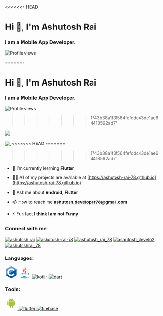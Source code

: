 <<<<<<< HEAD

<h1 align="left">Hi 👋, I'm Ashutosh Rai</h1>
<h3 align="left">I am a Mobile App Developer.</h3>


![Profile views](https://gpvc.arturio.dev/ashutosh-rai-78)

=======

<h1 align="left">Hi 👋, I'm Ashutosh Rai</h1>
<h3 align="left">I am a Mobile App Developer.</h3>


![Profile views](https://gpvc.arturio.dev/ashutosh-rai-78)
>>>>>>> 1743b38a1f3f564fefddc43de1ae64418592ad7f
<a href="https://github.com/ashutosh-rai-78">
  <img align="center" src="https://github-readme-stats.vercel.app/api?username=ashutosh-rai-78&count_private=true&theme=dark" />
</a>
<br/>
<br/>
<a href="https://github.com/ashutosh-rai-78">
  <img align="center" src="https://github-readme-stats.vercel.app/api/top-langs/?username=ashutosh-rai-78&layout=compact&theme=dark&langs_count=4&hide=php,javascript," />
</a>
<<<<<<< HEAD
=======
<br/>

>>>>>>> 1743b38a1f3f564fefddc43de1ae64418592ad7f
<!-- <p align="left"> <a href="https://github.com/ryo-ma/github-profile-trophy"><img src="https://github-profile-trophy.vercel.app/?username=ashutosh-rai-78" alt="ashutosh-rai-78" /></a> </p> -->
<!-- ![Twitter](https://twitter.com/ashutosh_rai_78) -->
<!-- <p align="left"> <a href="https://twitter.com/ashutosh_rai_78" target="_blank"><img src="https://img.shields.io/twitter/follow/ashutosh_rai_78?logo=twitter&style=for-the-badge" alt="ashutosh_rai_78" /></a> </p> -->

- 🌱 I’m currently learning **Flutter**

- 👨‍💻 All of my projects are available at [https://ashutosh-rai-78.github.io](https://ashutosh-rai-78.github.io)

- 💬 Ask me about **Android, Flutter**

- 📫 How to reach me **ashutosh.developer78@gmail.com**

- ⚡ Fun fact **I think I am not Funny**

<h3 align="left">Connect with me:</h3>
<p align="left">
<a href="https://linkedin.com/in/ashutosh rai" target="_blank"><img align="center" src="https://raw.githubusercontent.com/rahuldkjain/github-profile-readme-generator/master/src/images/icons/Social/linked-in-alt.svg" alt="ashutosh rai" height="30" width="40" /></a>
<a href="https://stackoverflow.com/users/ashutosh-rai-78" target="_blank"><img align="center" src="https://raw.githubusercontent.com/rahuldkjain/github-profile-readme-generator/master/src/images/icons/Social/stack-overflow.svg" alt="ashutosh-rai-78" height="30" width="40" /></a>
<a href="https://twitter.com/ashutosh_rai_78" target="_blank"><img align="center" src="https://raw.githubusercontent.com/rahuldkjain/github-profile-readme-generator/master/src/images/icons/Social/twitter.svg" alt="ashutosh_rai_78" height="30" width="40" /></a>
<a href="https://www.hackerrank.com/ashutosh_develo2" target="_blank"><img align="center" src="https://raw.githubusercontent.com/rahuldkjain/github-profile-readme-generator/master/src/images/icons/Social/hackerrank.svg" alt="ashutosh_develo2" height="30" width="40" /></a>
<a href="https://instagram.com/ashutoshrai_78" target="_blank"><img align="center" src="https://raw.githubusercontent.com/rahuldkjain/github-profile-readme-generator/master/src/images/icons/Social/instagram.svg" alt="ashutoshrai_78" height="30" width="40" /></a>
</p>
<h3 align="left">Languages:</h3>
<p align="left"> 

<a href="https://www.cprogramming.com/" target="_blank" rel="noreferrer"> <img src="https://raw.githubusercontent.com/devicons/devicon/master/icons/c/c-original.svg" alt="c" width="40" height="40"/> </a> 
<a href="https://www.java.com" target="_blank" rel="noreferrer"> <img src="https://raw.githubusercontent.com/devicons/devicon/master/icons/java/java-original.svg" alt="java" width="40" height="40"/> </a> 
<a href="https://kotlinlang.org" target="_blank" rel="noreferrer"> <img src="https://www.vectorlogo.zone/logos/kotlinlang/kotlinlang-icon.svg" alt="kotlin" width="40" height="40"/> </a> 
<a href="https://dart.dev" target="_blank" rel="noreferrer"> <img src="https://www.vectorlogo.zone/logos/dartlang/dartlang-icon.svg" alt="dart" width="40" height="40"/> </a> 
</p>
<h3 align="left">Tools:</h3>
<p align="left"> 
<a href="https://developer.android.com" target="_blank" rel="noreferrer"> <img src="https://raw.githubusercontent.com/devicons/devicon/master/icons/android/android-original-wordmark.svg" alt="android" width="40" height="40"/> </a> 
<a href="https://flutter.dev" target="_blank" rel="noreferrer"> <img src="https://www.vectorlogo.zone/logos/flutterio/flutterio-icon.svg" alt="flutter" width="40" height="40"/> </a> 
<a href="https://firebase.google.com/" target="_blank" rel="noreferrer"> <img src="https://www.vectorlogo.zone/logos/firebase/firebase-icon.svg" alt="firebase" width="40" height="40"/> </a> 
</p>
<br/>

<!-- ![MasterHead](https://media-exp1.licdn.com/dms/image/C4D16AQF44xHI-jZIgw/profile-displaybackgroundimage-shrink_350_1400/0/1660488321161?e=1666828800&v=beta&t=vVO9L8IKofHegiNXFaOGOjWVUWOshG6IK2Ex5jCmP7k) -->